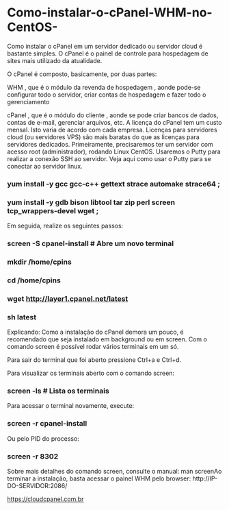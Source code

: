 # Como-instalar-o-cPanel-WHM-no-CentOS-

Como instalar o cPanel em um servidor dedicado ou servidor cloud é bastante simples. O cPanel é o painel de controle para hospedagem de sites mais utilizado da atualidade.

O cPanel é composto, basicamente, por duas partes:

WHM , que é o módulo da revenda de hospedagem , aonde pode-se configurar todo o servidor, criar contas de hospedagem e fazer todo o gerenciamento

cPanel , que é o módulo do cliente , aonde se pode criar bancos de dados, contas de e-mail, gerenciar arquivos, etc.
A licença do cPanel tem um custo mensal. Isto varia de acordo com cada empresa. Licenças para servidores cloud (ou servidores VPS) são mais baratas do que as licenças para servidores dedicados. Primeiramente, precisaremos ter um servidor com acesso root (administrador), rodando Linux CentOS. Usaremos o Putty para realizar a conexão SSH ao servidor. Veja aqui como usar o Putty para se conectar ao servidor linux.

### yum install -y gcc gcc-c++ gettext strace automake strace64 ;
### yum install -y gdb bison libtool tar zip perl screen tcp_wrappers-devel wget ;

Em seguida, realize os seguintes passos:
### screen -S cpanel-install # Abre um novo terminal
### mkdir /home/cpins
### cd /home/cpins
### wget http://layer1.cpanel.net/latest
### sh latest

Explicando:
Como a instalação do cPanel demora um pouco, é recomendado que seja instalado em background ou em screen. Com o comando screen é possível rodar vários terminais em um só.

Para sair do terminal que foi aberto pressione Ctrl+a e Ctrl+d.

Para visualizar os terminais aberto com o comando screen:
### screen -ls # Lista os terminais

Para acessar o terminal novamente, execute:
### screen -r cpanel-install

Ou pelo PID do processo: 
### screen -r 8302

Sobre mais detalhes do comando screen, consulte o manual:
man screenAo terminar a instalação, basta acessar o painel WHM pelo browser:
http://IP-DO-SERVIDOR:2086/


https://cloudcpanel.com.br
